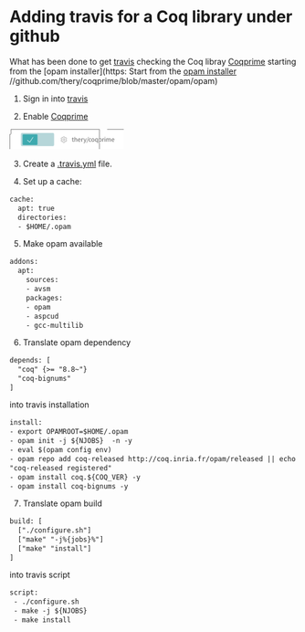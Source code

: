 # Adding travis for a Coq library under github

What has been done to get [travis](https://travis-ci.org/)
checking the Coq libray  [Coqprime](https://github.com/thery/coqprime) 
starting from the 
[opam installer](https:
Start from the [opam installer](https://github.com/thery/coqprime/blob/master/opam/opam)
//github.com/thery/coqprime/blob/master/opam/opam)


1. Sign in into [travis](https://travis-ci.org/) 

2. Enable [Coqprime](https://github.com/thery/coqprime) 

![Enable](./travis_coqprime.png)

3. Create a [.travis.yml](https://github.com/thery/coqprime/blob/master/.travis.yml) file.

4. Set up a cache:

````
cache:
  apt: true
  directories:
  - $HOME/.opam
````

5. Make opam available

````
addons:
  apt:
    sources:
    - avsm
    packages:
    - opam
    - aspcud
    - gcc-multilib
````

6. Translate opam dependency

```
depends: [
  "coq" {>= "8.8~"}
  "coq-bignums"
]
```

into travis installation

````
install:
- export OPAMROOT=$HOME/.opam
- opam init -j ${NJOBS}  -n -y
- eval $(opam config env)
- opam repo add coq-released http://coq.inria.fr/opam/released || echo "coq-released registered"
- opam install coq.${COQ_VER} -y
- opam install coq-bignums -y
````


7. Translate opam build

````
build: [
  ["./configure.sh"]
  ["make" "-j%{jobs}%"]
  ["make" "install"]
]
````

into travis script


````
script:
 - ./configure.sh
 - make -j ${NJOBS}
 - make install


````

